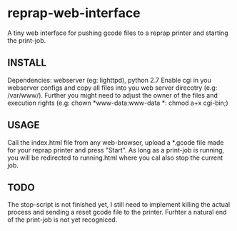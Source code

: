 reprap-web-interface
====================

A tiny web interface for pushing gcode files to a reprap printer and starting the print-job.

INSTALL
-------
Dependencies: webserver (eg: lighttpd), python 2.7
Enable cgi in you webserver configs and copy all files into you web server direcotry (e.g: /var/www/).
Further you might need to adjust the owner of the files and execution rights (e.g: chown *www-data:www-data *: chmod a+x cgi-bin;)

USAGE
-----
Call the index.html file from any web-browser, upload a *.gcode file made for your reprap printer and press "Start". As long as a print-job is running, you will be redirected to running.html where you cal also stop the current job.

TODO
----
The stop-script is not finished yet, I still need to implement killing the actual process and sending a reset gcode file to the printer. Furhter a natural end of the print-job is not yet recogniced.

